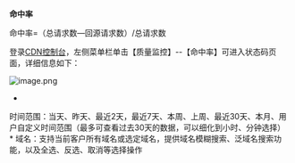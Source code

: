 **命中率**

命中率=（总请求数—回源请求数）/总请求数

登录[CDN控制台](https://cdn-console.jdcloud.com/hitratio)，左侧菜单栏单击【质量监控】--【命中率】可进入状态码页面，详细信息如下：

![image.png](http://img1.jcloudcs.com/cms/dd0a6a42-fdae-4730-9a22-db4396b45cfe20180119143336.png)

* 
时间范围：当天、昨天、最近2天，最近7天、本周、上周、最近30天、本月、用户自定义时间范围（最多可查看过去30天的数据，可以细化到小时、分钟选择）
* 
域名：支持当前客户所有域名或选定域名，提供域名模糊搜索、泛域名搜索功能，以及全选、反选、取消等选择操作